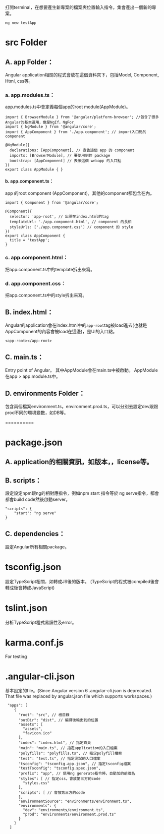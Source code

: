 打開terminal，在想要產生新專案的檔案夾位置輸入指令，集會產出一個新的專案。
```
ng new testApp
```

# src Folder
## A. app Folder：
Angular application相關的程式會放在這個資料夾下，包括Model, Component, Html, css等。

### a. app.modules.ts：
app.modules.ts中會定義每個app的root module(AppModule)。
```
import { BrowserModule } from '@angular/platform-browser'; //包含了很多Angular的基本運用，像是NgIf，NgFor
import { NgModule } from '@angular/core';
import { AppComponent } from './app.component'; // import入口點的component

@NgModule({
  declarations: [AppComponent], // 宣告這個 app 的 component
  imports: [BrowserModule], // 要使用到的 package
  bootstrap: [AppComponent] // 表示這個 webapp 的入口點
})
export class AppModule { }
```

#### b. app.component.ts：
app 的root component (AppComponent)，其他的component都包含在內。
```
import { Component } from '@angular/core';

@Component({
  selector: 'app-root', // 出現在index.html的tag
  templateUrl: './app.component.html', // component 的長相
  styleUrls: ['./app.component.css'] // component 的 style
})
export class AppComponent {
  title = 'testApp';
}
```
### c. app.component.html：
把app.component.ts中的template拆出來寫。

### d. app.component.css：
把app.component.ts中的style拆出來寫。

## B. index.html：
Angular的application會在index.html中的`app-root`tag被load進去(也就是AppComponent的內容會被load在這邊)，是UI的入口點。
```
<app-root></app-root>
```

## C. main.ts：
Entry point of Angular。
其中AppModule會在main.ts中被啟動。
AppModule在app > app.module.ts中。

## D. environments Folder：
包含兩個檔案environment.ts，environment.prod.ts，可以分別去設定dev跟跟prod不同的環境變數，如DB等。

==========

# package.json
## A. application的相關資訊，如版本，，license等。

## B. scripts：
設定設定npm跟ng的相對應指令，例如npm start 指令等於 ng serve指令，都會都會build code然後啟動server。
```
"scripts": {
    "start": "ng serve"
}
```

## C. dependencies：
設定Angular所有相關package。

# tsconfig.json
設定TypeScript相關，如轉成JS後的版本。
(TypeScript的程式被compiled後會轉成後會轉成JavaScript)

# tslint.json
分析TypeScript程式易讀性及error。

# karma.conf.js
For testing

# .angular-cli.json
基本設定的file。(Since Angular version 6 .angular-cli.json is deprecated. That file was replaced by angular.json file which supports workspaces.)
```
 "apps": [
    {
      "root": "src", // 根目錄
      "outDir": "dist", // 編譯後輸出到的位置
      "assets": [ 
        "assets",
        "favicon.ico"
      ],
      "index": "index.html", // 指定首頁
      "main": "main.ts", // 指定application的入口檔案
      "polyfills": "polyfills.ts", // 指定polyfill檔案
      "test": "test.ts", // 指定測試的入口檔案
      "tsconfig": "tsconfig.app.json", // 指定tsconfig檔案
      "testTsconfig": "tsconfig.spec.json", 
      "prefix": "app", // 使用ng generate指令時，自動加的前缀名
      "styles": [ // 指定css，會放第三方的code
        "styles.css"
      ],
      "scripts": [ // 會放第三方的code
      ],
      "environmentSource": "environments/environment.ts", 
      "environments": { 
        "dev": "environments/environment.ts",
        "prod": "environments/environment.prod.ts"
      }
    }
  ]
```
